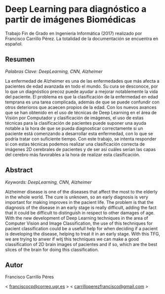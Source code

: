# Deep Learning para diagnóstico a partir de imágenes Biomédicas

Trabajo Fin de Grado en Ingeniería Informática (2017) realizado por Francisco Carrillo Pérez. La totalidad de la documentación se encuentra en español.

## Resumen

*Palabras Clave: DeepLearning, CNN, Alzheimer*

La enfermedad de Alzheimer es una de las enfermedades que más afecta a pacientes de edad avanzada en todo el mundo. Su cura se desconoce, por lo que un diagnóstico precoz puede ayudar a mejorar notablemente la vida del paciente. El problema es que la clasificación de la enfermedad en edad temprana es una tarea complicada, además de que se puede confundir con otros deterioros que acaecen propios de la edad. Con los nuevos avances que se han obtenido en el uso de técnicas de Deep Learning en el área de Visión por Computador y clasificación de imágenes, el uso de estas técnicas para la clasificación de pacientes puede suponer una ayuda notable a la hora de que se pueda diagnosticar correctamente si un paciente está comenzando a desarrollar esta enfermedad, con lo que se podría tratar con suficiente tiempo. Con este trabajo, se intenta responder si con estas técnicas podemos realizar una clasificación correcta de imágenes 2D cerebrales de pacientes y de ser así cuáles serían las capas del cerebro más favorables a la hora de realizar esta clasificación.

## Abstract

*Keywords: DeepLearning, CNN, Alzheimer*

Alzheimer disease is one of the diseases that affect the most to the elderly in the whole world. The cure is unknown, so an early diagnosis is very important for making improves in the pacient life. The problem is that the diagnosis of the disease in an early stage is really difficult, adding the fact that it could be difficult to distinguish in respect to other damages of age. With the new development of Deep Learning techniques in the area of Computer Vision and Image Classification, the use of this techniques for pacient classification could be a usefull help for when deciding if a pacient is developing the disease, helping to treat it in an early stage. With this TFG, we are trying to anwer if witj this techniques we can make a good classification of 2D brain images of pacientes and if so, which are the best slices of the brain for doing this classification.

## Autor

Francisco Carrillo Péres

< franciscocp@correo.ugr.es >
< carrilloperezfrancisco@gmail.com >
